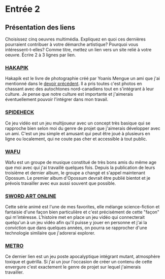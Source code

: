 # Entrée 2
## Présentation des liens
Choisissez cinq oeuvres multimédia. Expliquez en quoi ces dernières pourraient contribuer à votre démarche artistique? Pourquoi vous intéressent-t-elles? Comme titre, mettez un lien vers un site relié à votre oeuvre. Écrire 2 à 3 lignes par lien.

### [HAKAPIK](http://yoanis.squarespace.com/tableaux-de-chasse)
Hakapik est le livre de photographie créé par Yoanis Mengue un ami que j'ai mentionné dans le [devoir précédent](https://github.com/MPC225/exempleJournalDeBord/edit/main/entree_0.md). Il a pris toutes c'est photos en chassant avec des autochtones nord-canadiens tout en s'intégrant à leur culture. Je pense que notre culture est importante et j'aimerais éventuellement pouvoir l'intégrer dans mon travail.

### [SPIDEHECK](https://store.steampowered.com/app/1329500/SpiderHeck/) 
Ce jeu vidéo est un jeu multijoueur avec un concept très basique qui se rapproche bien selon moi du genre de projet que j'aimerais développer avec un ami. C'est un jeu simple et amusant qui peut être joué à plusieurs en ligne ou localement, qui ne coute pas cher et accessible à tout public.

### [WAFU](https://open.spotify.com/intl-fr/artist/4aRQpr9YXDzqVy0uzdB4Wx?si=pJ2YCW3fS5-d07XqdIK7QA) 
Wafu est un groupe de musique constitué de très bons amis du même age que moi avec qui j'ai travaillé quelques fois. Depuis la publication de leurs troisième et dernier album, le groupe a changé et s'appel maintenant Opossum. Le premier album d'Opossum devrait être publié bientot et je prévois travailler avec eux aussi souvent que possible. 

### [SWORD ART ONLINE](https://www.crunchyroll.com/fr/series/GR49G9VP6/sword-art-online)
Cette série animé est l'une de mes favorites, elle mélange science-fiction et fantaisie d'une façon bien particulière et c'est précisément de cette "façon" qui m'intéresse. L'histoire met en place un jeu vidéo qui connecterait quelqu'un à un jeu vidéo afin qu'il puisse y jouer en personne et j'ai la conviction que dans quelques années, on pourra se rapprocher d'une technologie similaire que j'adorerai explorer.

### [METRO](https://store.steampowered.com/app/286690/Metro_2033_Redux/)
Ce dernier lien est un jeu poste apocalyptique intégrant mutant, atmosphère toxique et guérilla. Si j'ai un jour l'occasion de créer un contenu de cette envergure c'est exactement le genre de projet sur lequel j'aimerais travailler.

